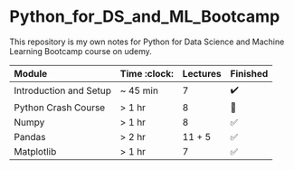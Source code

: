 # Python_for_DS_and_ML_Bootcamp
This repository is my own notes for Python for Data Science and Machine Learning Bootcamp course on udemy.

Module | Time :clock: | Lectures | Finished
:------------ | :-------------| :-------------| :-------------
Introduction and Setup | ~ 45 min | 7 | :heavy_check_mark:
Python Crash Course | > 1 hr | 8 | :black_square_button:
Numpy | > 1 hr | 8 | :white_check_mark:
Pandas | > 2 hr | 11 + 5 | :white_check_mark:
Matplotlib | > 1 hr | 7 | :white_check_mark:
